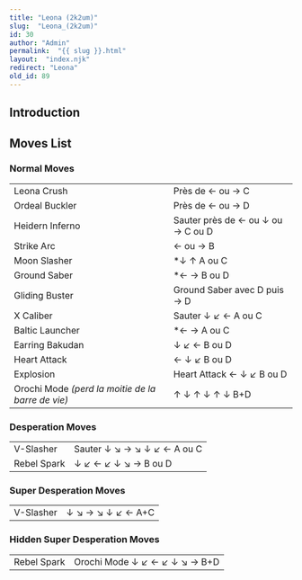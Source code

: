 ```yaml
---
title: "Leona (2k2um)"
slug:  "Leona_(2k2um)"
id: 30
author: "Admin"
permalink:  "{{ slug }}.html"
layout:  "index.njk"
redirect: "Leona"
old_id: 89
---
```


## Introduction

## Moves List

### Normal Moves

|                                                   |                                   |
|---------------------------------------------------|-----------------------------------|
| Leona Crush                                       | Près de ← ou → C                  |
| Ordeal Buckler                                    | Près de ← ou → D                  |
| Heidern Inferno                                   | Sauter près de ← ou ↓ ou → C ou D |
| Strike Arc                                        | ← ou → B                          |
| Moon Slasher                                      | \*↓ ↑ A ou C                      |
| Ground Saber                                      | \*← → B ou D                      |
| Gliding Buster                                    | Ground Saber avec D puis → D      |
| X Caliber                                         | Sauter ↓ ↙ ← A ou C               |
| Baltic Launcher                                   | \*← → A ou C                      |
| Earring Bakudan                                   | ↓ ↙ ← B ou D                      |
| Heart Attack                                      | ← ↓ ↙ B ou D                      |
| Explosion                                         | Heart Attack ← ↓ ↙ B ou D         |
| Orochi Mode *(perd la moitie de la barre de vie)* | ↑ ↓ ↑ ↓ ↑ ↓ B+D                   |

### Desperation Moves

|             |                             |
|-------------|-----------------------------|
| V-Slasher   | Sauter ↓ ↘ → ↘ ↓ ↙ ← A ou C |
| Rebel Spark | ↓ ↙ ← ↙ ↓ ↘ → B ou D        |

### Super Desperation Moves

|           |                   |
|-----------|-------------------|
| V-Slasher | ↓ ↘ → ↘ ↓ ↙ ← A+C |

### Hidden Super Desperation Moves

|             |                               |
|-------------|-------------------------------|
| Rebel Spark | Orochi Mode ↓ ↙ ← ↙ ↓ ↘ → B+D |
